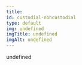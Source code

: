 ```yaml
--- 
title: 
id: custodial-noncustodial
type: default
img: undefined
imgTitle: undefined
imgAlt: undefined
---
```


undefined

